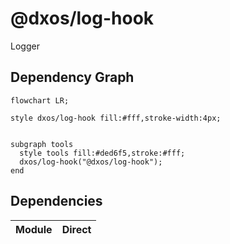 # @dxos/log-hook

Logger

## Dependency Graph

```mermaid
flowchart LR;

style dxos/log-hook fill:#fff,stroke-width:4px;


subgraph tools
  style tools fill:#ded6f5,stroke:#fff;
  dxos/log-hook("@dxos/log-hook");
end

```

## Dependencies

| Module | Direct |
|---|---|
